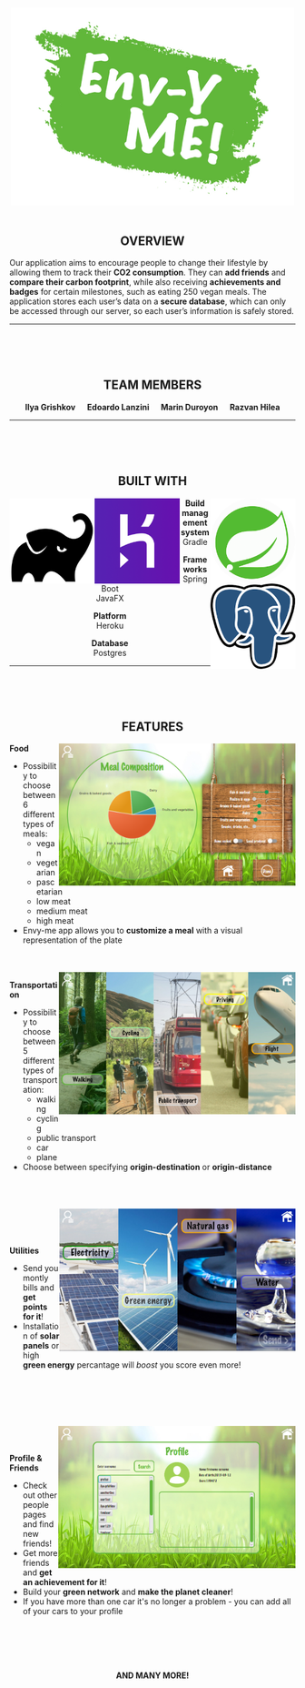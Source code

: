  <div align="center"><img src="img/envyme.jpg" width=500> </div>

<br/>

## <div align="center"> OVERVIEW </div>
Our application aims to encourage people to change their lifestyle by allowing them to track their **CO2 consumption**. They can **add friends** and **compare their carbon footprint**, while also receiving **achievements and badges** for certain milestones, such as eating 250 vegan meals. The application stores each user’s data on a **secure database**, which can only be accessed through our server, so each user’s information is safely stored.
<hr>
 <br/><br/><br/>

 ## <div align="center"> TEAM MEMBERS </div>
 **<div align="center"> Ilya Grishkov &emsp; Edoardo Lanzini &emsp; Marin Duroyon &emsp; Razvan Hilea</div>**
 
<hr>
<br/><br/><br/>

## <div align="center"> BUILT WITH </div>
<img src="img/spring.png" height=150 align=right>
<img src="img/gradle.png" height=150 align=left>
<img src="img/heroku.png" height=150 align=left>
<img src="img/postgres.png" height=150 align=right>
<div align="center">

**Build management system** <br/>
 Gradle <br/>

**Frameworks** <br/>
 Spring Boot <br/>
 JavaFX <br/>

**Platform** <br/>
 Heroku <br/>

**Database** <br/>
 Postgres <br/>
</div>

<hr>
<br/><br/><br/>

## <div align="center"> FEATURES </div>

<div align="left">

<img src="img/piechart.png" height=250 align=right>


**Food** <br/>

*  Possibility to choose between 6 different types of meals: 
    *  vegan 
    *  vegetarian 
    *  pascetarian 
    *  low meat 
    *  medium meat 
    *  high meat 
*  Envy-me app allows you to **customize a meal** with a visual representation of the plate 


<br/><br/>
<img src="img/transportationtype.png" height=250 align=right>


**Transportation** <br/>

*  Possibility to choose between 5 different types of transportation: 
    *  walking 
    *  cycling 
    *  public transport 
    *  car 
    *  plane 
*  Choose between specifying **origin-destination** or **origin-distance**

<br/><br/><br/>
<img src="img/utilitiestype.png" height=250 align=right>
<br/><br/><br/>

**Utilities** <br/>
*  Send you montly bills and **get points for it**!
*  Installation of **solar panels** or high **green energy** percantage will *boost* you score even more!

<br/><br/><br/><br/><br/>
<img src="img/profile.png" height=250 align=right>
<br/><br/>

 **Profile & Friends**
*  Check out other people pages and find new friends!
*  Get more friends and **get an achievement for it**! 
*  Build your **green network** and **make the planet cleaner**!
*  If you have more than one car it's no longer a problem - you can add all of your cars to your profile


<br/><br/><br/><br/>
**<div align="center"> AND MANY MORE! </div>**
 

</div>



